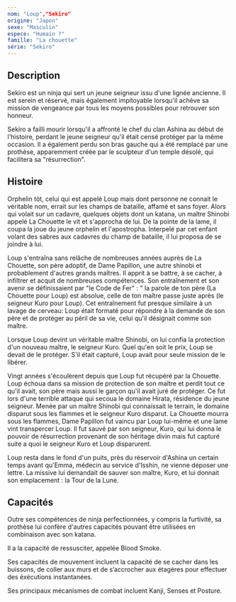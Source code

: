 ```yaml
---
nom: "Loup","Sekiro"
origine: "Japon"
sexe: "Masculin"
espece: "Humain ?"
famille: "La chouette"
série: "Sekiro"
---
```


## Description

Sekiro est un ninja qui sert un jeune seigneur issu d'une lignée ancienne. Il est serein et réservé, mais également impitoyable lorsqu'il achève sa mission de vengeance par tous les moyens possibles pour retrouver son honneur.

Sekiro a failli mourir lorsqu'il a affronté le chef du clan Ashina au début de l'histoire, perdant le jeune seigneur qu'il était censé protéger par la même occasion. Il a également perdu son bras gauche qui a été remplacé par une prothèse, apparemment créée par le sculpteur d'un temple désolé, qui facilitera sa "résurrection".

## Histoire

Orphelin tôt, celui qui est appelé Loup mais dont personne ne connait le véritable nom, errait sur les champs de bataille, affamé et sans foyer. Alors qui volait sur un cadavre, quelques objets dont un katana, un maître Shinobi appelé La Chouette le vit et s'approcha de lui. De la pointe de la lame, il coupa la joue du jeune orphelin et l'apostropha. Interpelé par cet enfant volant des sabres aux cadavres du champ de bataille, il lui proposa de se joindre à lui.

Loup s'entraîna sans relâche de nombreuses années auprès de La Chouette, son père adoptif, de Dame Papillon, une autre shinobi et probablement d'autres grands maîtres. Il apprit à se battre, à se cacher, à infiltrer et acquit de nombreuses compétences. Son entraînement et son avenir se définissaient par "le Code de Fer" : " la parole de ton père (La Chouette pour Loup) est absolue, celle de ton maître passe juste après (le seigneur Kuro pour Loup). Cet entraînement fut presque similaire à un lavage de cerveau: Loup était formaté pour répondre à la demande de son père et de protéger au péril de sa vie, celui qu'il désignait comme son maître.

Lorsque Loup devint un véritable maître Shinobi, on lui confia la protection d'un nouveau maître, le seigneur Kuro. Quel qu'en soit le prix, Loup se devait de le protéger. S'il était capturé, Loup avait pour seule mission de le libérer.

Vingt années s'écoulèrent depuis que Loup fut récupéré par la Chouette. Loup échoua dans sa mission de protection de son maître et perdit tout ce qu'il avait, son père mais aussi le garçon qu'il avait juré de protéger. Ce fut lors d'une terrible attaque qui secoua le domaine Hirata, résidence du jeune seigneur. Menée par un maître Shinobi qui connaissait le terrain, le domaine disparut sous les flammes et le seigneur Kuro disparut. La Chouette mourra sous les flammes, Dame Papillon fut vaincu par Loup lui-même et une lame vint transpercer Loup. Il fut sauvé par son seigneur, Kuro, qui lui donna le pouvoir de résurrection provenant de son héritage divin mais fut capturé suite a quoi le seigneur Kuro et Loup disparurent.

Loup resta dans le fond d'un puits, près du réservoir d'Ashina un certain temps avant qu'Emma, médecin au service d'Isshin, ne vienne déposer une lettre. La missive lui demandait de sauver son maître, Kuro, et lui donnait son emplacement : la Tour de la Lune.

## Capacités

Outre ses compétences de ninja perfectionnées, y compris la furtivité, sa prothèse lui confère d'autres capacités pouvant être utilisées en combinaison avec son katana.

Il a la capacité de ressusciter, appelée Blood Smoke.

Ses capacités de mouvement incluent la capacité de se cacher dans les buissons, de coller aux murs et de s’accrocher aux étagères pour effectuer des éxécutions instantanées.

Ses principaux mécanismes de combat incluent Kanji, Senses et Posture.